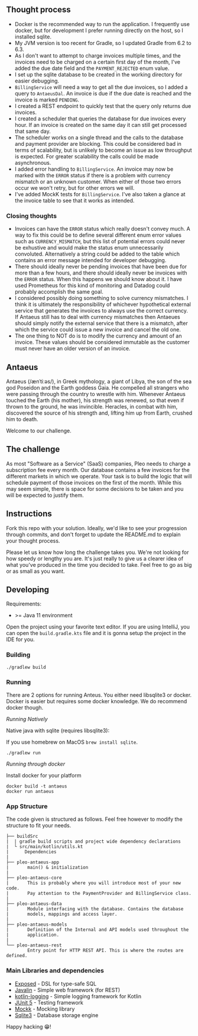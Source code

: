 ## Thought process

* Docker is the recommended way to run the application. I frequently use docker, but for development I prefer running directly on the host, so I installed sqlite.
* My JVM version is too recent for Gradle, so I updated Gradle from 6.2 to 6.3.
* As I don't want to attempt to charge invoices multiple times, and the invoices need to be charged on a certain first day of the month, I've added the due date field and the `PAYMENT_REJECTED` enum value.
* I set up the sqlite database to be created in the working directory for easier debugging.
* `BillingService` will need a way to get all the due invoices, so I added a query to `AntaeusDal`. An invoice is due if the due date is reached and the invoice is marked `PENDING`.
* I created a REST endpoint to quickly test that the query only returns due invoices.
* I created a scheduler that queries the database for due invoices every hour. If an invoice is created on the same day it can still get processed that same day.
* The scheduler works on a single thread and the calls to the database and payment provider are blocking. This could be considered bad in terms of scalability, but is unlikely to become an issue as low throughput is expected. For greater scalability the calls could be made asynchronous.
* I added error handling to `BillingService`. An invoice may now be marked with the `ERROR` status if there is a problem with currency mismatch or an unknown customer. When either of those two errors occur we won't retry, but for other errors we will.
* I've added MockK tests for `BillingService`. I've also taken a glance at the invoice table to see that it works as intended.

### Closing thoughts

* Invoices can have the `ERROR` status which really doesn't convey much. A way to fix this could be to define several different enum error values such as `CURRENCY_MISMATCH`, but this list of potential errors could never be exhustive and would make the status enum unnecessarily convoluted. Alternatively a string could be added to the table which contains an error message intended for developer debugging.
* There should ideally never be pending invoices that have been due for more than a few hours, and there should ideally never be invoices with the `ERROR` status. When this happens we should know about it. I have used Prometheus for this kind of monitoring and Datadog could probably accomplish the same goal.
* I considered possibly doing something to solve currency mismatches. I think it is ultimately the responsibility of whichever hypothetical external service that generates the invoices to always use the correct currency. If Antaeus still has to deal with currency mismatches then Antaeues should simply notify the external service that there is a mismatch, after which the service could issue a new invoice and cancel the old one.
* The one thing to NOT do is to modify the currency and amount of an invoice. These values should be considered immutable as the customer must never have an older version of an invoice.

## Antaeus
Antaeus (/ænˈtiːəs/), in Greek mythology, a giant of Libya, the son of the sea god Poseidon and the Earth goddess Gaia. He compelled all strangers who were passing through the country to wrestle with him. Whenever Antaeus touched the Earth (his mother), his strength was renewed, so that even if thrown to the ground, he was invincible. Heracles, in combat with him, discovered the source of his strength and, lifting him up from Earth, crushed him to death.

Welcome to our challenge.

## The challenge

As most "Software as a Service" (SaaS) companies, Pleo needs to charge a subscription fee every month. Our database contains a few invoices for the different markets in which we operate. Your task is to build the logic that will schedule payment of those invoices on the first of the month. While this may seem simple, there is space for some decisions to be taken and you will be expected to justify them.

## Instructions

Fork this repo with your solution. Ideally, we'd like to see your progression through commits, and don't forget to update the README.md to explain your thought process.

Please let us know how long the challenge takes you. We're not looking for how speedy or lengthy you are. It's just really to give us a clearer idea of what you've produced in the time you decided to take. Feel free to go as big or as small as you want.

## Developing

Requirements:
- \>= Java 11 environment

Open the project using your favorite text editor. If you are using IntelliJ, you can open the `build.gradle.kts` file and it is gonna setup the project in the IDE for you.

### Building

```
./gradlew build
```

### Running

There are 2 options for running Anteus. You either need libsqlite3 or docker. Docker is easier but requires some docker knowledge. We do recommend docker though.

*Running Natively*

Native java with sqlite (requires libsqlite3):

If you use homebrew on MacOS `brew install sqlite`.

```
./gradlew run
```

*Running through docker*

Install docker for your platform

```
docker build -t antaeus
docker run antaeus
```

### App Structure
The code given is structured as follows. Feel free however to modify the structure to fit your needs.
```
├── buildSrc
|  | gradle build scripts and project wide dependency declarations
|  └ src/main/kotlin/utils.kt 
|      Dependencies
|
├── pleo-antaeus-app
|       main() & initialization
|
├── pleo-antaeus-core
|       This is probably where you will introduce most of your new code.
|       Pay attention to the PaymentProvider and BillingService class.
|
├── pleo-antaeus-data
|       Module interfacing with the database. Contains the database 
|       models, mappings and access layer.
|
├── pleo-antaeus-models
|       Definition of the Internal and API models used throughout the
|       application.
|
└── pleo-antaeus-rest
        Entry point for HTTP REST API. This is where the routes are defined.
```

### Main Libraries and dependencies
* [Exposed](https://github.com/JetBrains/Exposed) - DSL for type-safe SQL
* [Javalin](https://javalin.io/) - Simple web framework (for REST)
* [kotlin-logging](https://github.com/MicroUtils/kotlin-logging) - Simple logging framework for Kotlin
* [JUnit 5](https://junit.org/junit5/) - Testing framework
* [Mockk](https://mockk.io/) - Mocking library
* [Sqlite3](https://sqlite.org/index.html) - Database storage engine

Happy hacking 😁!
